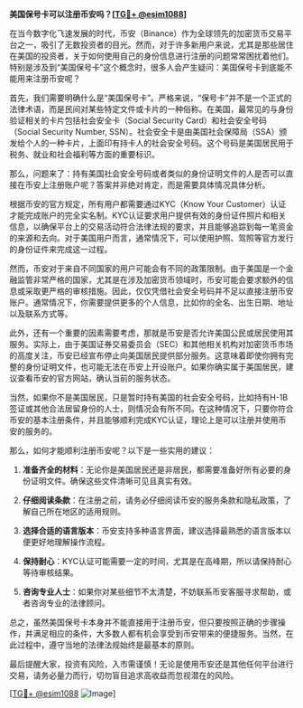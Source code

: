 **美国保号卡可以注册币安吗？[[TG💪+ @esim1088](https://t.me/s/esim1088)]**

在当今数字化飞速发展的时代，币安（Binance）作为全球领先的加密货币交易平台之一，吸引了无数投资者的目光。然而，对于许多新用户来说，尤其是那些居住在美国的投资者，关于如何使用自己的身份信息进行注册的问题常常困扰着他们。特别是涉及到“美国保号卡”这个概念时，很多人会产生疑问：美国保号卡到底能不能用来注册币安呢？

首先，我们需要明确什么是“美国保号卡”。严格来说，“保号卡”并不是一个正式的法律术语，而是民间对某些特定文件或卡片的一种俗称。在美国，最常见的与身份验证相关的卡片包括社会安全卡（Social Security Card）和社会安全号码（Social Security Number, SSN）。社会安全卡是由美国社会保障局（SSA）颁发给个人的一种卡片，上面印有持卡人的社会安全号码。这个号码是美国居民用于税务、就业和社会福利等方面的重要标识。

那么，问题来了：持有美国社会安全号码或者类似的身份证明文件的人是否可以直接在币安上注册账户呢？答案并非绝对肯定，而是需要具体情况具体分析。

根据币安的官方规定，所有用户都需要通过KYC（Know Your Customer）认证才能完成账户的完全实名制。KYC认证要求用户提供有效的身份证件照片和相关信息，以确保平台上的交易活动符合法律法规的要求，并且能够追踪到每一笔资金的来源和去向。对于美国用户而言，通常情况下，可以使用护照、驾照等官方发行的身份证件来完成这一过程。

然而，币安对于来自不同国家的用户可能会有不同的政策限制。由于美国是一个金融监管非常严格的国家，尤其是在涉及加密货币领域时，币安可能会要求额外的信息或采取更严格的审核措施。因此，仅仅凭借社会安全号码并不足以直接注册币安账户。通常情况下，你需要提供更多的个人信息，比如你的全名、出生日期、地址以及联系方式等。

此外，还有一个重要的因素需要考虑，那就是币安是否允许美国公民或居民使用其服务。实际上，由于美国证券交易委员会（SEC）和其他相关机构对加密货币市场的高度关注，币安已经宣布停止向美国居民提供部分服务。这意味着即使你拥有完整的身份证明文件，也可能无法在币安上开设账户。如果你确实属于美国居民，建议查看币安的官方网站，确认当前的服务状态。

当然，如果你不是美国居民，只是暂时持有美国的社会安全号码，比如持有H-1B签证或其他合法居留身份的人士，则情况会有所不同。在这种情况下，只要你符合币安的基本注册条件，并且能够顺利完成KYC认证，理论上是可以注册并使用币安的服务的。

那么，如何才能顺利注册币安呢？以下是一些实用的建议：

1. **准备齐全的材料**：无论你是美国居民还是非居民，都需要准备好所有必要的身份证明文件。确保这些文件清晰可见且真实有效。
   
2. **仔细阅读条款**：在注册之前，请务必仔细阅读币安的服务条款和隐私政策，了解自己所在地区的适用规则。

3. **选择合适的语言版本**：币安支持多种语言界面，建议选择最熟悉的语言版本以便更好地理解操作流程。

4. **保持耐心**：KYC认证可能需要一定的时间，尤其是在高峰期，所以请保持耐心等待审核结果。

5. **咨询专业人士**：如果你对某些细节不太清楚，不妨联系币安客服寻求帮助，或者咨询专业的法律顾问。

总之，虽然美国保号卡本身并不能直接用于注册币安，但只要按照正确的步骤操作，并满足相应的条件，大多数人都有机会享受到币安带来的便捷服务。当然，在此过程中，遵守当地的法律法规始终是最基本的原则。

最后提醒大家，投资有风险，入市需谨慎！无论是使用币安还是其他任何平台进行交易，请务必量力而行，切勿盲目追求高收益而忽视潜在的风险。

[[TG💪+ @esim1088](https://t.me/s/esim1088) ![Image](https://i.postimg.cc/4NQfJmqS/Snipaste-2025-05-13-00-14-12.png)]